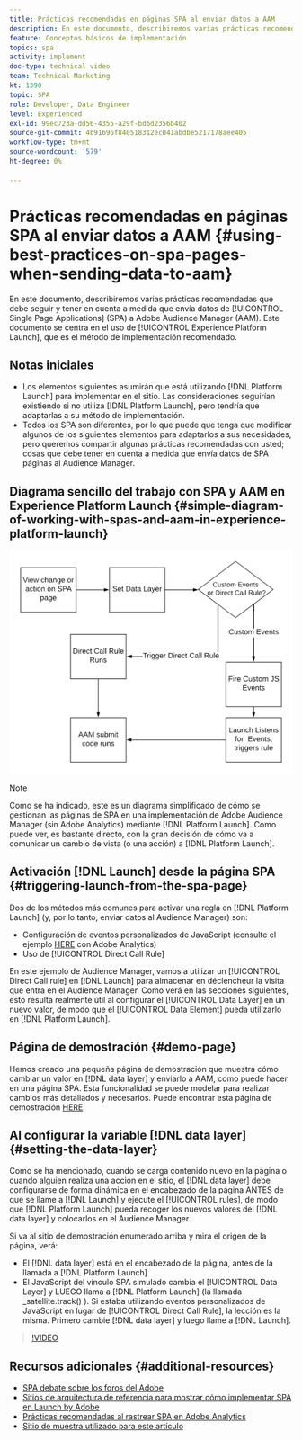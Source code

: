 ```yaml
---
title: Prácticas recomendadas en páginas SPA al enviar datos a AAM
description: En este documento, describiremos varias prácticas recomendadas que debe seguir y tener en cuenta a medida que envía datos desde Aplicaciones de una sola página (SPA) a Adobe Audience Manager (AAM). Este documento se centrará en el uso de Launch by Adobe, que es el método de implementación recomendado.
feature: Conceptos básicos de implementación
topics: spa
activity: implement
doc-type: technical video
team: Technical Marketing
kt: 1390
topic: SPA
role: Developer, Data Engineer
level: Experienced
exl-id: 99ec723a-dd56-4355-a29f-bd6d2356b402
source-git-commit: 4b91696f840518312ec041abdbe5217178aee405
workflow-type: tm+mt
source-wordcount: '579'
ht-degree: 0%

---
```


# Prácticas recomendadas en páginas SPA al enviar datos a AAM {#using-best-practices-on-spa-pages-when-sending-data-to-aam}

En este documento, describiremos varias prácticas recomendadas que debe seguir y tener en cuenta a medida que envía datos de [!UICONTROL Single Page Applications] (SPA) a Adobe Audience Manager (AAM). Este documento se centra en el uso de [!UICONTROL Experience Platform Launch], que es el método de implementación recomendado.

## Notas iniciales

* Los elementos siguientes asumirán que está utilizando [!DNL Platform Launch] para implementar en el sitio. Las consideraciones seguirían existiendo si no utiliza [!DNL Platform Launch], pero tendría que adaptarlas a su método de implementación.
* Todos los SPA son diferentes, por lo que puede que tenga que modificar algunos de los siguientes elementos para adaptarlos a sus necesidades, pero queremos compartir algunas prácticas recomendadas con usted; cosas que debe tener en cuenta a medida que envía datos de SPA páginas al Audience Manager.

## Diagrama sencillo del trabajo con SPA y AAM en Experience Platform Launch {#simple-diagram-of-working-with-spas-and-aam-in-experience-platform-launch}

![spa para aam en  [!DNL launch]](assets/spa_for_aam_in_launch.png)

>[!NOTE]
>Como se ha indicado, este es un diagrama simplificado de cómo se gestionan las páginas de SPA en una implementación de Adobe Audience Manager (sin Adobe Analytics) mediante [!DNL Platform Launch]. Como puede ver, es bastante directo, con la gran decisión de cómo va a comunicar un cambio de vista (o una acción) a [!DNL Platform Launch].

## Activación [!DNL Launch] desde la página SPA {#triggering-launch-from-the-spa-page}

Dos de los métodos más comunes para activar una regla en [!DNL Platform Launch] (y, por lo tanto, enviar datos al Audience Manager) son:

* Configuración de eventos personalizados de JavaScript (consulte el ejemplo [HERE](https://helpx.adobe.com/analytics/kt/using/spa-analytics-best-practices-feature-video-use.html) con Adobe Analytics)
* Uso de [!UICONTROL Direct Call Rule]

En este ejemplo de Audience Manager, vamos a utilizar un [!UICONTROL Direct Call rule] en [!DNL Launch] para almacenar en déclencheur la visita que entra en el Audience Manager. Como verá en las secciones siguientes, esto resulta realmente útil al configurar el [!UICONTROL Data Layer] en un nuevo valor, de modo que el [!UICONTROL Data Element] pueda utilizarlo en [!DNL Platform Launch].

## Página de demostración {#demo-page}

Hemos creado una pequeña página de demostración que muestra cómo cambiar un valor en [!DNL data layer] y enviarlo a AAM, como puede hacer en una página SPA. Esta funcionalidad se puede modelar para realizar cambios más detallados y necesarios. Puede encontrar esta página de demostración [HERE](https://aam.enablementadobe.com/SPA-Launch.html).

## Al configurar la variable [!DNL data layer] {#setting-the-data-layer}

Como se ha mencionado, cuando se carga contenido nuevo en la página o cuando alguien realiza una acción en el sitio, el [!DNL data layer] debe configurarse de forma dinámica en el encabezado de la página ANTES de que se llame a [!DNL Launch] y ejecute el [!UICONTROL rules], de modo que [!DNL Platform Launch] pueda recoger los nuevos valores del [!DNL data layer] y colocarlos en el Audience Manager.

Si va al sitio de demostración enumerado arriba y mira el origen de la página, verá:

* El [!DNL data layer] está en el encabezado de la página, antes de la llamada a [!DNL Platform Launch]
* El JavaScript del vínculo SPA simulado cambia el [!UICONTROL Data Layer] y LUEGO llama a [!DNL Platform Launch] (la llamada _satellite.track() ). Si estaba utilizando eventos personalizados de JavaScript en lugar de [!UICONTROL Direct Call Rule], la lección es la misma. Primero cambie [!DNL data layer] y luego llame a [!DNL Launch].

>[!VIDEO](https://video.tv.adobe.com/v/23322/?quality=12)

## Recursos adicionales {#additional-resources}

* [SPA debate sobre los foros del Adobe](https://forums.adobe.com/thread/2451022)
* [Sitios de arquitectura de referencia para mostrar cómo implementar SPA en Launch by Adobe](https://helpx.adobe.com/experience-manager/kt/integration/using/launch-reference-architecture-SPA-tutorial-implement.html)
* [Prácticas recomendadas al rastrear SPA en Adobe Analytics](https://helpx.adobe.com/analytics/kt/using/spa-analytics-best-practices-feature-video-use.html)
* [Sitio de muestra utilizado para este artículo](https://aam.enablementadobe.com/SPA-Launch.html)
